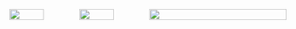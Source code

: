<div style="display: flex;">
  <img src="http://github-profile-summary-cards.vercel.app/api/cards/most-commit-language?username=neu-k&theme=jolly" style="width: 49%;">
  <img src="http://github-profile-summary-cards.vercel.app/api/cards/productive-time?username=neu-k&theme=jolly&utcOffset=8" style="width: 49%;">
  <img src="http://github-profile-summary-cards.vercel.app/api/cards/profile-details?username=neu-k&theme=jolly" style="width: 98%;">
</div>

<!--
**neu-k/neu-k** is a ✨ _special_ ✨ repository because its `README.md` (this file) appears on your GitHub profile.

Here are some ideas to get you started:

- 🔭 I’m currently working on ...
- 🌱 I’m currently learning ...
- 👯 I’m looking to collaborate on ...
- 🤔 I’m looking for help with ...
- 💬 Ask me about ...
- 📫 How to reach me: ...
- 😄 Pronouns: ...
- ⚡ Fun fact: ...
-->
